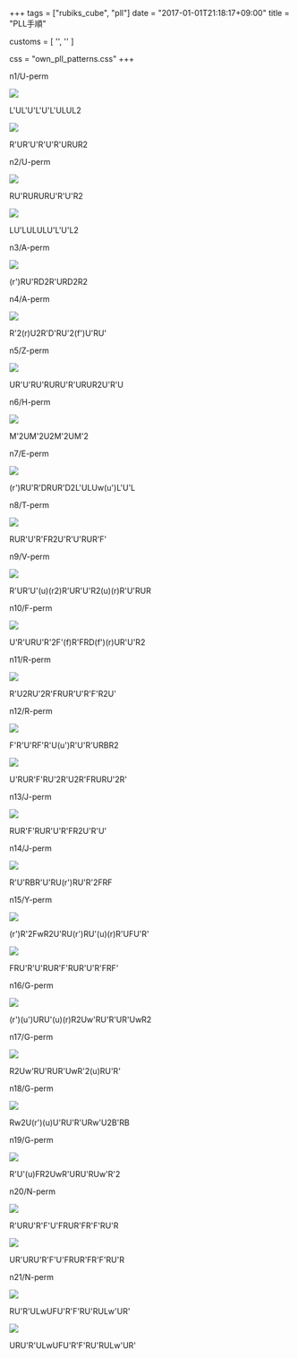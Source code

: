 +++
tags = ["rubiks_cube", "pll"]
date = "2017-01-01T21:18:17+09:00"
title = "PLL手順"

customs = [
  '<link rel="stylesheet" href="https://cdnjs.cloudflare.com/ajax/libs/izimodal/1.4.2/css/iziModal.css" integrity="sha256-m/nnXscwkcMbAFsUOys9WKr+MzlZz3q7EcJpkOxItaU=" crossorigin="anonymous" />',
  '<script src="https://cdnjs.cloudflare.com/ajax/libs/izimodal/1.4.2/js/iziModal.js" integrity="sha256-rPSLT4QVhivrxPwK7xeqPLVWDDtc2YHkZHVxs1I6u9Y=" crossorigin="anonymous"></script>'
]

css = "own_pll_patterns.css"
+++

<div class="pattern">
  <p>n1/U-perm</p>
  <div class="type type-a cf">
    <div class="lc"><img src="/rubiks_cube/img/pll/01.png"></div><div class="rc"><p class="steps">L'UL'U'L'U'L'ULUL2</p></div>
  </div>
  <div class="type type-c cf">
    <div class="lc"><img src="/rubiks_cube/img/pll/01.png"></div><div class="rc"><p class="steps">R'UR'U'R'U'R'URUR2</p></div>
  </div>
</div>
<div class="pattern">
  <p>n2/U-perm</p>
  <div class="type type-a cf">
    <div class="lc"><img src="/rubiks_cube/img/pll/02.png"></div><div class="rc"><p class="steps">RU'RURURU'R'U'R2</p></div>
  </div>
  <div class="type type-c cf">
    <div class="lc"><img src="/rubiks_cube/img/pll/02.png"></div><div class="rc"><p class="steps">LU'LULULU'L'U'L2</p></div>
  </div>
</div>
<div class="pattern">
  <p>n3/A-perm</p>
  <div class="type type-a cf">
    <div class="lc"><img src="/rubiks_cube/img/pll/03.png"></div><div class="rc"><p class="steps">(r')RU'RD2R'URD2R2</p></div>
  </div>
</div>
<div class="pattern">
  <p>n4/A-perm</p>
  <div class="type type-a cf">
    <div class="lc"><img src="/rubiks_cube/img/pll/04.png"></div><div class="rc"><p class="steps">R'2(r)U2R'D'RU'2(f')U'RU'</p></div>
  </div>
</div>
<div class="pattern">
  <p>n5/Z-perm</p>
  <div class="type type-a cf">
    <div class="lc"><img src="/rubiks_cube/img/pll/05.png"></div><div class="rc"><p class="steps">UR'U'RU'RURU'R'URUR2U'R'U</p></div>
  </div>
</div>
<div class="pattern">
  <p>n6/H-perm</p>
  <div class="type type-a cf">
    <div class="lc"><img src="/rubiks_cube/img/pll/06.png"></div><div class="rc"><p class="steps">M'2UM'2U2M'2UM'2</p></div>
  </div>
</div>
<div class="pattern">
  <p>n7/E-perm</p>
  <div class="type type-a cf">
    <div class="lc"><img src="/rubiks_cube/img/pll/07.png"></div><div class="rc"><p class="steps">(r')RU'R'DRUR'D2L'ULUw(u')L'U'L</p></div>
  </div>
</div>
<div class="pattern">
  <p>n8/T-perm</p>
  <div class="type type-a cf">
    <div class="lc"><img src="/rubiks_cube/img/pll/08.png"></div><div class="rc"><p class="steps">RUR'U'R'FR2U'R'U'RUR'F'</p></div>
  </div>
</div>
<div class="pattern">
  <p>n9/V-perm</p>
  <div class="type type-a cf">
    <div class="lc"><img src="/rubiks_cube/img/pll/09.png"></div><div class="rc"><p class="steps">R'UR'U'(u)(r2)R'UR'U'R2(u)(r)R'U'RUR</p></div>
  </div>
</div>
<div class="pattern">
  <p>n10/F-perm</p>
  <div class="type type-a cf">
    <div class="lc"><img src="/rubiks_cube/img/pll/10.png"></div><div class="rc"><p class="steps">U'R'URU'R'2F'(f)R'FRD(f')(r)UR'U'R2</p></div>
  </div>
</div>
<div class="pattern">
  <p>n11/R-perm</p>
  <div class="type type-a cf">
    <div class="lc"><img src="/rubiks_cube/img/pll/11.png"></div><div class="rc"><p class="steps">R'U2RU'2R'FRUR'U'R'F'R2U'</p></div>
  </div>
</div>
<div class="pattern">
  <p>n12/R-perm</p>
  <div class="type type-a cf">
    <div class="lc"><img src="/rubiks_cube/img/pll/12.png"></div><div class="rc"><p class="steps">F'R'U'RF'R'U(u')R'U'R'URBR2</p></div>
  </div>
  <div class="type type-c cf">
    <div class="lc"><img src="/rubiks_cube/img/pll/12.png"></div><div class="rc"><p class="steps">U'RUR'F'RU'2R'U2R'FRURU'2R'</p></div>
  </div>
</div>
<div class="pattern">
  <p>n13/J-perm</p>
  <div class="type type-a cf">
    <div class="lc"><img src="/rubiks_cube/img/pll/13.png"></div><div class="rc"><p class="steps">RUR'F'RUR'U'R'FR2U'R'U'</p></div>
  </div>
</div>
<div class="pattern">
  <p>n14/J-perm</p>
  <div class="type type-a cf">
    <div class="lc"><img src="/rubiks_cube/img/pll/14.png"></div><div class="rc"><p class="steps">R'U'RBR'U'RU(r')RU'R'2FRF</p></div>
  </div>
</div>
<div class="pattern">
  <p>n15/Y-perm</p>
  <div class="type type-a cf">
    <div class="lc"><img src="/rubiks_cube/img/pll/15.png"></div><div class="rc"><p class="steps">(r')R'2FwR2U'RU(r')RU'(u)(r)R'UFU'R'</p></div>
  </div>
  <div class="type type-b cf">
    <div class="lc"><img src="/rubiks_cube/img/pll/15.png"></div><div class="rc"><p class="steps">FRU'R'U'RUR'F'RUR'U'R'FRF'</p></div>
  </div>
</div>
<div class="pattern">
  <p>n16/G-perm</p>
  <div class="type type-a cf">
    <div class="lc"><img src="/rubiks_cube/img/pll/16.png"></div><div class="rc"><p class="steps">(r')(u')URU'(u)(r)R2Uw'RU'R'UR'UwR2</p></div>
  </div>
</div>
<div class="pattern">
  <p>n17/G-perm</p>
  <div class="type type-a cf">
    <div class="lc"><img src="/rubiks_cube/img/pll/17.png"></div><div class="rc"><p class="steps">R2Uw'RU'RUR'UwR'2(u)RU'R'</p></div>
  </div>
</div>
<div class="pattern">
  <p>n18/G-perm</p>
  <div class="type type-a cf">
    <div class="lc"><img src="/rubiks_cube/img/pll/18.png"></div><div class="rc"><p class="steps">Rw2U(r')(u)U'RU'R'URw'U2B'RB</p></div>
  </div>
</div>
<div class="pattern">
  <p>n19/G-perm</p>
  <div class="type type-a cf">
    <div class="lc"><img src="/rubiks_cube/img/pll/19.png"></div><div class="rc"><p class="steps">R'U'(u)FR2UwR'URU'RUw'R'2</p></div>
  </div>
</div>
<div class="pattern">
  <p>n20/N-perm</p>
  <div class="type type-a cf">
    <div class="lc"><img src="/rubiks_cube/img/pll/20.png"></div><div class="rc"><p class="steps">R'URU'R'F'U'FRUR'FR'F'RU'R</p></div>
  </div>
  <div class="type type-b cf">
    <div class="lc"><img src="/rubiks_cube/img/pll/20.png"></div><div class="rc"><p class="steps">UR'URU'R'F'U'FRUR'FR'F'RU'R</p></div>
  </div>
</div>
<div class="pattern">
  <p>n21/N-perm</p>
  <div class="type type-a cf">
    <div class="lc"><img src="/rubiks_cube/img/pll/21.png"></div><div class="rc"><p class="steps">RU'R'ULwUFU'R'F'RU'RULw'UR'</p></div>
  </div>
  <div class="type type-b cf">
    <div class="lc"><img src="/rubiks_cube/img/pll/21.png"></div><div class="rc"><p class="steps">URU'R'ULwUFU'R'F'RU'RULw'UR'</p></div>
  </div>
</div>

<script src="/rubiks_cube/js/patterns.js"></script>

